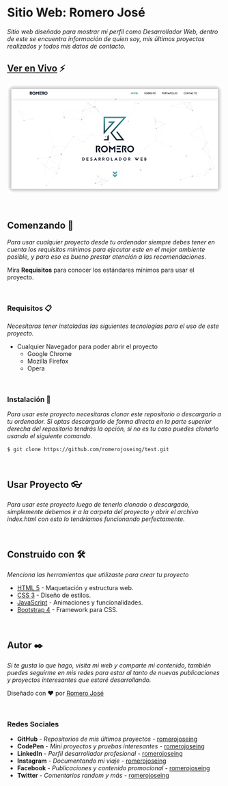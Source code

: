 # Sitio Web: Romero José

_Sitio web diseñado para mostrar mi perfil como Desarrollador Web, dentro de este se encuentra información de quien soy, mis últimos proyectos realizados y todos mis datos de contacto._

## [Ver en Vivo](https://romerojose.com/) ⚡
![Thumbnail](https://github.com/romerojoseing/archivos/blob/master/img/romero.png?raw=true)

<br>

## Comenzando 🚀

_Para usar cualquier proyecto desde tu ordenador siempre debes tener en cuenta los requisitos mínimos para ejecutar este en el mejor ambiente posible, y para eso es bueno prestar atención a las recomendaciones._

Mira **Requisitos** para conocer los estándares mínimos para usar el proyecto.

<br>

### Requisitos 📋

_Necesitaras tener instaladas las siguientes tecnologías para el uso de este proyecto._

- Cualquier Navegador para poder abrir el proyecto
  - Google Chrome
  - Mozilla Firefox
  - Opera

<br>

### Instalación 🔧

_Para usar este proyecto necesitaras clonar este repositorio o descargarlo a tu ordenador. Si optas descargarlo de forma directa en la parte superior derecha del repositorio tendrás la opción, si no es tu caso puedes clonarlo usando el siguiente comando._

```ssh
$ git clone https://github.com/romerojoseing/test.git
```

<br>

## Usar Proyecto 👓

_Para usar este proyecto luego de tenerlo clonado o descargado, simplemente debemos ir a la carpeta del proyecto y abrir el archivo index.html con esto lo tendríamos funcionando perfectamente._

<br>

## Construido con 🛠️

_Menciona las herramientas que utilizaste para crear tu proyecto_

* [HTML 5](http://www.dropwizard.io/1.0.2/docs/) - Maquetación y estructura web.
* [CSS 3](https://maven.apache.org/) - Diseño de estilos.
* [JavaScript](https://rometools.github.io/rome/) - Animaciones y funcionalidades.
* [Bootstrap 4](https://rometools.github.io/rome/) - Framework para CSS.

<br>

## Autor ✒️

_Si te gusta lo que hago, visita mi web y comparte mi contenido, también puedes seguirme en mis redes para estar al tanto de nuevas publicaciones y proyectos interesantes que estaré desarrollando._

Diseñado con ❤️ por [Romero José](https://romerojose.com/)

<br>

### Redes Sociales

* **GitHub** - *Repositorios de mis últimos proyectos* - [romerojoseing](https://github.com/villanuevand)
* **CodePen** - *Mini proyectos y pruebas interesantes* - [romerojoseing](#fulanito-de-tal)
* **LinkedIn** - *Perfil desarrollador profesional* - [romerojoseing](#fulanito-de-tal)
* **Instagram** - *Documentando mi viaje* - [romerojoseing](#fulanito-de-tal)
* **Facebook** - *Publicaciones y contenido promocional* - [romerojoseing](#fulanito-de-tal)
* **Twitter** - *Comentarios random y más* - [romerojoseing](#fulanito-de-tal)